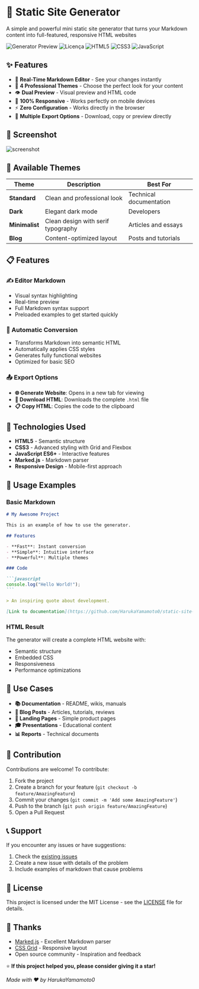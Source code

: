 # 🚀 Static Site Generator

A simple and powerful mini static site generator that turns your Markdown content into full-featured, responsive HTML websites

![Generator Preview](https://img.shields.io/badge/Status-Working-brightgreen)
![Licença](https://img.shields.io/badge/Licence-MIT-blue)
![HTML5](https://img.shields.io/badge/HTML5-E34F26?logo=html5&logoColor=white)
![CSS3](https://img.shields.io/badge/CSS3-1572B6?logo=css3&logoColor=white)
![JavaScript](https://img.shields.io/badge/JavaScript-F7DF1E?logo=javascript&logoColor=black)

## ✨ Features

- 📝 **Real-Time Markdown Editor** - See your changes instantly
- 🎨 **4 Professional Themes** - Choose the perfect look for your content
- 👁️ **Dual Preview** - Visual preview and HTML code
- 📱 **100% Responsive** - Works perfectly on mobile devices
- ⚡ **Zero Configuration** - Works directly in the browser
- 💾 **Multiple Export Options** - Download, copy or preview directly

## 🎯 Screenshot

![screenshot](./github/assets/screenshot.png)

## 🎨 Available Themes

| Theme          | Description                        | Best For                |
| -------------- | ---------------------------------- | ----------------------- |
| **Standard**   | Clean and professional look        | Technical documentation |
| **Dark**       | Elegant dark mode                  | Developers              |
| **Minimalist** | Clean design with serif typography | Articles and essays     |
| **Blog**       | Content-optimized layout           | Posts and tutorials     |

## 📋 Features

### ✍️ Editor Markdown

- Visual syntax highlighting
- Real-time preview
- Full Markdown syntax support
- Preloaded examples to get started quickly

### 🔄 Automatic Conversion

- Transforms Markdown into semantic HTML
- Automatically applies CSS styles
- Generates fully functional websites
- Optimized for basic SEO

### 📤 Export Options

- **🌐 Generate Website**: Opens in a new tab for viewing
- **💾 Download HTML**: Downloads the complete `.html` file
- **📋 Copy HTML**: Copies the code to the clipboard

## 🧩 Technologies Used

- **HTML5** - Semantic structure
- **CSS3** - Advanced styling with Grid and Flexbox
- **JavaScript ES6+** - Interactive features
- **Marked.js** - Markdown parser
- **Responsive Design** - Mobile-first approach

## 📖 Usage Examples

### Basic Markdown

````markdown
# My Awesome Project

This is an example of how to use the generator.

## Features

- **Fast**: Instant conversion
- **Simple**: Intuitive interface
- **Powerful**: Multiple themes

### Code

```javascript
console.log("Hello World!");
```

> An inspiring quote about development.

[Link to documentation](https://github.com/HarukaYamamoto0/static-site-generator)
````

### HTML Result

The generator will create a complete HTML website with:

- Semantic structure
- Embedded CSS
- Responsiveness
- Performance optimizations

## 🚀 Use Cases

- **📚 Documentation** - README, wikis, manuals
- **📝 Blog Posts** - Articles, tutorials, reviews
- **📄 Landing Pages** - Simple product pages
- **🎓 Presentations** - Educational content
- **📊 Reports** - Technical documents

## 🤝 Contribution

Contributions are welcome! To contribute:

1. Fork the project
2. Create a branch for your feature (`git checkout -b feature/AmazingFeature`)
3. Commit your changes (`git commit -m 'Add some AmazingFeature'`)
4. Push to the branch (`git push origin feature/AmazingFeature`)
5. Open a Pull Request

## 📞 Support

If you encounter any issues or have suggestions:

1. Check the [existing issues](https://github.com/HarukaYamamoto0/static-site-generator/issues)
2. Create a new issue with details of the problem
3. Include examples of markdown that cause problems

## 📄 License

This project is licensed under the MIT License - see the [LICENSE](./LICENSE) file for details.

## 🙏 Thanks

- [Marked.js](https://marked.js.org/) - Excellent Markdown parser
- [CSS Grid](https://css-tricks.com/snippets/css/complete-guide-grid/) - Responsive layout
- Open source community - Inspiration and feedback

⭐ **If this project helped you, please consider giving it a star!**

_Made with ❤️ by HarukaYamamoto0_
